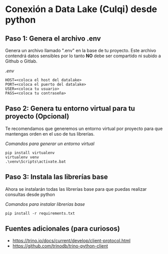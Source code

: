 # Conexión a Data Lake (Culqi) desde python

## Paso 1: Genera el archivo .env

Genera un archivo llamado ".env" en la base de tu proyecto. Este archivo contendrá datos sensibles por lo tanto **NO** debe ser compartido ni subido a Github o Gitlab.

*.env*
```
HOST=<coloca el host del datalake>
PORT=<coloca el puerto del datalake>
USER=<coloca tu usuario>
PASS=<coloca tu contraseña>
```

## Paso 2: Genera tu entorno virtual para tu proyecto (Opcional)

Te recomendamos que generemos un entorno virtual por proyecto para que mantengas orden en el uso de tus librerías.

*Comandos para generar un entorno virtual*
```
pip install virtualenv
virtualenv venv
.\venv\Scripts\activate.bat
```

## Paso 3: Instala las librerías base

Ahora se instalarán todas las librerías base para que puedas realizar consultas desde python

*Comandos para instalar librerías base*
```
pip install -r requirements.txt
```

## Fuentes adicionales (para curiosos)
* https://trino.io/docs/current/develop/client-protocol.html
* https://github.com/trinodb/trino-python-client

